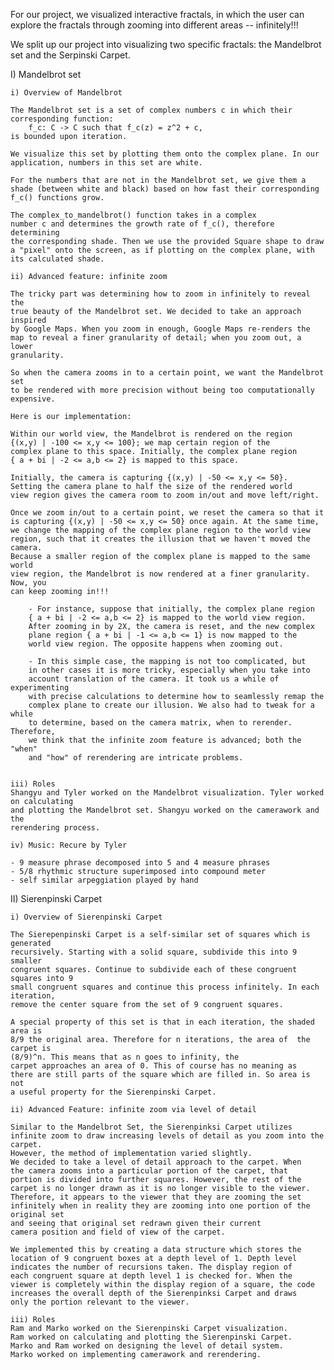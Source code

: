 For our project, we visualized interactive fractals, in which
the user can explore the fractals through zooming into different
areas -- infinitely!!!

We split up our project into visualizing two specific fractals:
the Mandelbrot set and the Serpinski Carpet.

I) Mandelbrot set

	i) Overview of Mandelbrot

	The Mandelbrot set is a set of complex numbers c in which their 
	corresponding function:
		f_c: C -> C such that f_c(z) = z^2 + c,
	is bounded upon iteration.

	We visualize this set by plotting them onto the complex plane. In our
	application, numbers in this set are white.

	For the numbers that are not in the Mandelbrot set, we give them a
	shade (between white and black) based on how fast their corresponding
	f_c() functions grow.

	The complex_to_mandelbrot() function takes in a complex
	number c and determines the growth rate of f_c(), therefore determining
	the corresponding shade. Then we use the provided Square shape to draw
	a "pixel" onto the screen, as if plotting on the complex plane, with
	its calculated shade.

	ii) Advanced feature: infinite zoom

	The tricky part was determining how to zoom in infinitely to reveal the
	true beauty of the Mandelbrot set. We decided to take an approach inspired
	by Google Maps. When you zoom in enough, Google Maps re-renders the
	map to reveal a finer granularity of detail; when you zoom out, a lower 
	granularity.

	So when the camera zooms in to a certain point, we want the Mandelbrot set
	to be rendered with more precision without being too computationally expensive.

	Here is our implementation:

	Within our world view, the Mandelbrot is rendered on the region
	{(x,y) | -100 <= x,y <= 100}; we map certain region of the
	complex plane to this space. Initially, the complex plane region
	{ a + bi | -2 <= a,b <= 2} is mapped to this space.

	Initially, the camera is capturing {(x,y) | -50 <= x,y <= 50}. 
	Setting the camera plane to half the size of the rendered world
	view region gives the camera room to zoom in/out and move left/right.

	Once we zoom in/out to a certain point, we reset the camera so that it
	is capturing {(x,y) | -50 <= x,y <= 50} once again. At the same time,
	we change the mapping of the complex plane region to the world view
	region, such that it creates the illusion that we haven't moved the camera.
	Because a smaller region of the complex plane is mapped to the same world
	view region, the Mandelbrot is now rendered at a finer granularity. Now, you
	can keep zooming in!!!

		- For instance, suppose that initially, the complex plane region
		{ a + bi | -2 <= a,b <= 2} is mapped to the world view region.
		After zooming in by 2X, the camera is reset, and the new complex
		plane region { a + bi | -1 <= a,b <= 1} is now mapped to the 
		world view region. The opposite happens when zooming out.

		- In this simple case, the mapping is not too complicated, but
		in other cases it is more tricky, especially when you take into
		account translation of the camera. It took us a while of experimenting 
		with precise calculations to determine how to seamlessly remap the 
		complex plane to create our illusion. We also had to tweak for a while
		to determine, based on the camera matrix, when to rerender. Therefore,
		we think that the infinite zoom feature is advanced; both the "when"
		and "how" of rerendering are intricate problems.


	iii) Roles
	Shangyu and Tyler worked on the Mandelbrot visualization. Tyler worked on calculating
	and plotting the Mandelbrot set. Shangyu worked on the camerawork and the
	rerendering process.

	iv) Music: Recure by Tyler 
	 
	- 9 measure phrase decomposed into 5 and 4 measure phrases
	- 5/8 rhythmic structure superimposed into compound meter
	- self similar arpeggiation played by hand

II) Sierenpinski Carpet
	
	i) Overview of Sierenpinski Carpet
	
	The Sierepenpinski Carpet is a self-similar set of squares which is generated
	recursively. Starting with a solid square, subdivide this into 9 smaller
	congruent squares. Continue to subdivide each of these congruent squares into 9
	small congruent squares and continue this process infinitely. In each iteration,
	remove the center square from the set of 9 congruent squares. 

	A special property of this set is that in each iteration, the shaded area is
	8/9 the original area. Therefore for n iterations, the area of 	the carpet is
	(8/9)^n. This means that as n goes to infinity, the
	carpet approaches an area of 0. This of course has no meaning as
	there are still parts of the square which are filled in. So area is not
	a useful property for the Sierenpinski Carpet. 

	ii) Advanced Feature: infinite zoom via level of detail
	
	Similar to the Mandelbrot Set, the Sierenpinksi Carpet utilizes
	infinite zoom to draw increasing levels of detail as you zoom into the carpet.
	However, the method of implementation varied slightly. 
	We decided to take a level of detail approach to the carpet. When
	the camera zooms into a particular portion of the carpet, that
	portion is divided into further squares. However, the rest of the
	carpet is no longer drawn as it is no longer visible to the viewer.
	Therefore, it appears to the viewer that they are zooming the set
	infinitely when in reality they are zooming into one portion of the original set
	and seeing that original set redrawn given their current
	camera position and field of view of the carpet. 

	We implemented this by creating a data structure which stores the
	location of 9 congruent boxes at a depth level of 1. Depth level
	indicates the number of recursions taken. The display region of 
	each congruent square at depth level 1 is checked for. When the
	viewer is completely within the display region of a square, the code
	increases the overall depth of the Sierenpinksi Carpet and draws
	only the portion relevant to the viewer. 

	iii) Roles
	Ram and Marko worked on the Sierenpinski Carpet visualization. 
	Ram worked on calculating and plotting the Sierenpinski Carpet.
	Marko and Ram worked on designing the level of detail system.
	Marko worked on implementing camerawork and rerendering.


